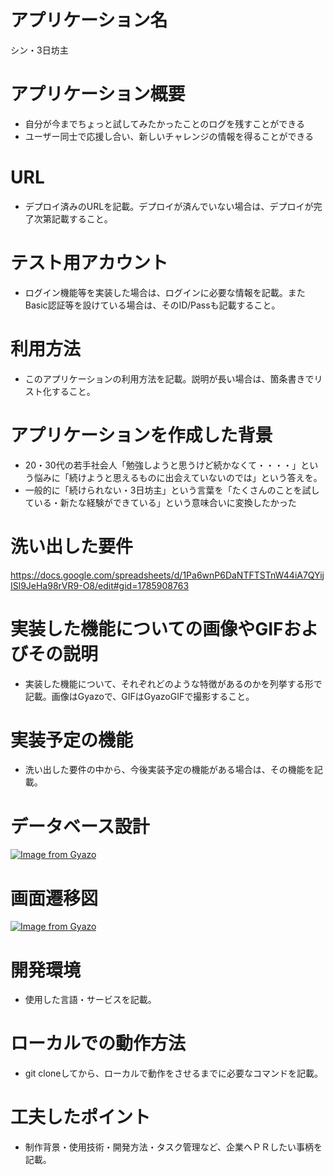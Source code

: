 # アプリケーション名	
シン・3日坊主

# アプリケーション概要
* 自分が今までちょっと試してみたかったことのログを残すことができる
* ユーザー同士で応援し合い、新しいチャレンジの情報を得ることができる

# URL
* デプロイ済みのURLを記載。デプロイが済んでいない場合は、デプロイが完了次第記載すること。

# テスト用アカウント
* ログイン機能等を実装した場合は、ログインに必要な情報を記載。またBasic認証等を設けている場合は、そのID/Passも記載すること。

# 利用方法
* このアプリケーションの利用方法を記載。説明が長い場合は、箇条書きでリスト化すること。

# アプリケーションを作成した背景
* 20・30代の若手社会人「勉強しようと思うけど続かなくて・・・・」という悩みに「続けようと思えるものに出会えていないのでは」という答えを。
* 一般的に「続けられない・3日坊主」という言葉を「たくさんのことを試している・新たな経験ができている」という意味合いに変換したかった

# 洗い出した要件
https://docs.google.com/spreadsheets/d/1Pa6wnP6DaNTFTSTnW44iA7QYijISl9JeHa98rVR9-O8/edit#gid=1785908763

# 実装した機能についての画像やGIFおよびその説明
* 実装した機能について、それぞれどのような特徴があるのかを列挙する形で記載。画像はGyazoで、GIFはGyazoGIFで撮影すること。

# 実装予定の機能
* 洗い出した要件の中から、今後実装予定の機能がある場合は、その機能を記載。

# データベース設計
[![Image from Gyazo](https://i.gyazo.com/81ce3e30adf4c45c2b24bdadfcef573f.png)](https://gyazo.com/81ce3e30adf4c45c2b24bdadfcef573f)

# 画面遷移図
[![Image from Gyazo](https://i.gyazo.com/75e6d53127518fad314d29f89da80565.png)](https://gyazo.com/75e6d53127518fad314d29f89da80565)

# 開発環境
* 使用した言語・サービスを記載。

# ローカルでの動作方法
* git cloneしてから、ローカルで動作をさせるまでに必要なコマンドを記載。

# 工夫したポイント
* 制作背景・使用技術・開発方法・タスク管理など、企業へＰＲしたい事柄を記載。